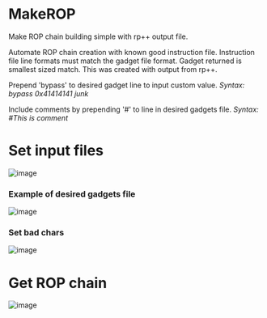 # MakeROP
Make ROP chain building simple with rp++ output file.

Automate ROP chain creation with known good instruction file.
Instruction file line formats must match the gadget file format.
Gadget returned is smallest sized match.
This was created with output from rp++.

Prepend 'bypass' to desired gadget line to input custom value.
<i>Syntax: bypass 0x41414141 junk</i>

Include comments by prepending '#' to line in desired gadgets file.
<i>Syntax: #This is comment</i>

<h1>Set input files</h1>

![image](https://user-images.githubusercontent.com/49540886/141837276-3f0b3920-8500-4fba-8233-2defdc6415c1.png)

<h3>Example of desired gadgets file</h3>

![image](https://user-images.githubusercontent.com/49540886/141815435-b1520470-592c-4a22-9647-11bf091c49c4.png)

<h3>Set bad chars</h3>

![image](https://user-images.githubusercontent.com/49540886/141701335-b92b42c0-548e-40fd-8995-ced5f01596dc.png)

<h1>Get ROP chain</h1>

![image](https://user-images.githubusercontent.com/49540886/141815402-dc2389a4-56c0-4d84-8536-93bab0625827.png)
